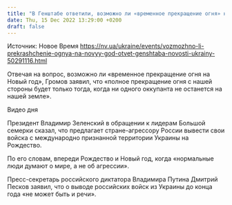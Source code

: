 ```yaml
---
title: "В Генштабе ответили, возможно ли «временное прекращение огня» на Новый год"
date: Thu, 15 Dec 2022 13:29:00 +0200
draft: false
---
```

Источник: Новое Время https://nv.ua/ukraine/events/vozmozhno-li-prekrashchenie-ognya-na-novyy-god-otvet-genshtaba-novosti-ukrainy-50291116.html


Отвечая на вопрос, возможно ли «временное прекращение огня на Новый год», Громов заявил, что «полное прекращение огня с нашей стороны будет только тогда, когда ни одного оккупанта не останется на нашей земле».

 Видео дня   

Президент Владимир Зеленский в обращении к лидерам Большой семерки сказал, что предлагает стране-агрессору России вывести свои войска с международно признанной территории Украины на Рождество.

 По его словам, впереди Рождество и Новый год, когда «нормальные люди думают о мире, а не об агрессии».

 Пресс-секретарь российского диктатора Владимира Путина Дмитрий Песков заявил, что о выводе российских войск из Украины до конца года «не может быть и речи».
